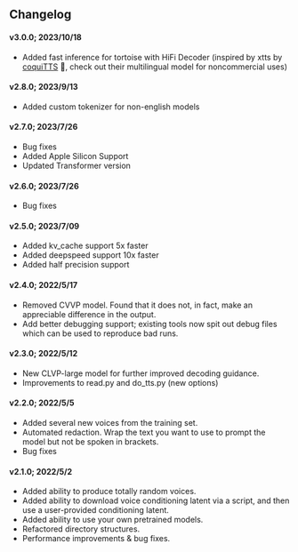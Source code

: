 ## Changelog
#### v3.0.0; 2023/10/18
- Added fast inference for tortoise with HiFi Decoder (inspired by xtts by [coquiTTS](https://github.com/coqui-ai/TTS) 🐸, check out their multilingual model for noncommercial uses)
#### v2.8.0; 2023/9/13
- Added custom tokenizer for non-english models
#### v2.7.0; 2023/7/26
- Bug fixes
- Added Apple Silicon Support
- Updated Transformer version
#### v2.6.0; 2023/7/26
- Bug fixes

#### v2.5.0; 2023/7/09
- Added kv_cache support 5x faster
- Added deepspeed support 10x faster
- Added half precision support
  
#### v2.4.0; 2022/5/17
- Removed CVVP model. Found that it does not, in fact, make an appreciable difference in the output.
- Add better debugging support; existing tools now spit out debug files which can be used to reproduce bad runs.

#### v2.3.0; 2022/5/12
- New CLVP-large model for further improved decoding guidance.
- Improvements to read.py and do_tts.py (new options)

#### v2.2.0; 2022/5/5
- Added several new voices from the training set.
- Automated redaction. Wrap the text you want to use to prompt the model but not be spoken in brackets.
- Bug fixes

#### v2.1.0; 2022/5/2
- Added ability to produce totally random voices.
- Added ability to download voice conditioning latent via a script, and then use a user-provided conditioning latent.
- Added ability to use your own pretrained models.
- Refactored directory structures.
- Performance improvements & bug fixes.
